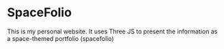 # SpaceFolio

This is my personal website. It uses Three JS to present the information as a space-themed portfolio (spacefolio)
